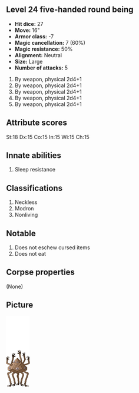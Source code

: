 ## Level 24 five-handed round being
- **Hit dice:** 27
- **Move:** 16"
- **Armor class:** -7
- **Magic cancellation:** 7 (60%)
- **Magic resistance:** 50%
- **Alignment:** Neutral
- **Size:** Large
- **Number of attacks:** 5
1. By weapon, physical 2d4+1
2. By weapon, physical 2d4+1
3. By weapon, physical 2d4+1
4. By weapon, physical 2d4+1
5. By weapon, physical 2d4+1
## Attribute scores
St:18 Dx:15 Co:15 In:15 Wi:15 Ch:15
## Innate abilities
1. Sleep resistance
## Classifications
1. Neckless
2. Modron
3. Nonliving
## Notable
1. Does not eschew cursed items
2. Does not eat
## Corpse properties
(None)
## Picture
![Modron pentadrone](https://github.com/hyvanmielenpelit/GnollHackTileSet/blob/main/Monsters/modron_pentadrone/modron_pentadrone.png)
